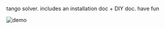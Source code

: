 tango solver. includes an installation doc + DIY doc. have fun

![demo](https://github.com/aprabou/tanGOAT/tangoat-demo.gif)